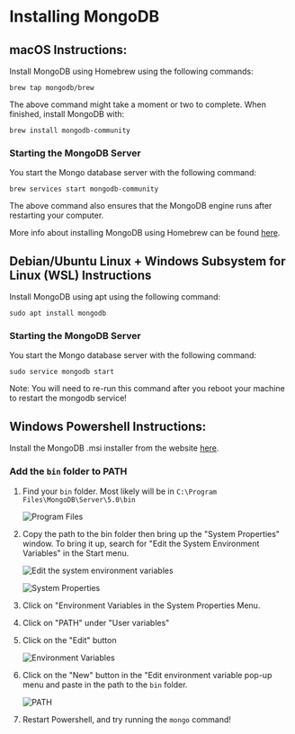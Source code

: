 # Installing MongoDB

## macOS Instructions:
Install MongoDB using Homebrew using the following commands:

```
brew tap mongodb/brew
```

The above command might take a moment or two to complete. When finished, install MongoDB with:

```
brew install mongodb-community
```

### Starting the MongoDB Server
You start the Mongo database server with the following command:

```
brew services start mongodb-community
```

The above command also ensures that the MongoDB engine runs after restarting your computer.

More info about installing MongoDB using Homebrew can be found [here](https://github.com/mongodb/homebrew-brew).

## Debian/Ubuntu Linux + Windows Subsystem for Linux (WSL) Instructions 

Install MongoDB using apt using the following command:

```
sudo apt install mongodb
```

### Starting the MongoDB Server
You start the Mongo database server with the following command:

```
sudo service mongodb start
```

Note: You will need to re-run this command after you reboot your machine to restart the mongodb service!


## Windows Powershell Instructions:
Install the MongoDB .msi installer from the website [here](https://www.mongodb.com/try/download/community?tck=docs_server).


### Add the `bin` folder to PATH

1. Find your `bin` folder. Most likely will be in `C:\Program Files\MongoDB\Server\5.0\bin`

    ![Program Files](https://i.imgur.com/iiBWVmW.png)

2. Copy the path to the bin folder then bring up the "System Properties" window. To bring it up, search for "Edit the System Environment Variables" in the Start menu.

    ![Edit the system environment variables](https://i.imgur.com/lz9VYaV.png)

    ![System Properties](https://i.imgur.com/7JrnGsH.png)

3. Click on "Environment Variables in the System Properties Menu.
4. Click on "PATH" under "User variables"
5. Click on the "Edit" button

    ![Environment Variables](https://i.imgur.com/wZfwwsT.png)

6. Click on the "New" button in the "Edit environment variable pop-up menu and paste in the path to the `bin` folder.

    ![PATH](https://i.imgur.com/FzgEpBL.png)

7. Restart Powershell, and try running the `mongo` command!

